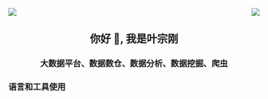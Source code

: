<p>
  <a href="https://count.getloli.com/"><img src="https://count.getloli.com/get/@:yezonggang"></a>
  <img src="https://weather-icon.journeyad.repl.co/@zhengzhou?v=1" align="right">
</p>
<h2 align="center">你好 👋, 我是叶宗刚</h2>
<h3 align="center">大数据平台、数据数仓、数据分析、数据挖掘、爬虫</h3>
<h3 align="left">语言和工具使用</h3>

